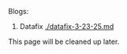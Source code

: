 Blogs:

1. Datafix [./datafix-3-23-25.md](./datafix-3-23-25.md)

This page will be cleaned up later.